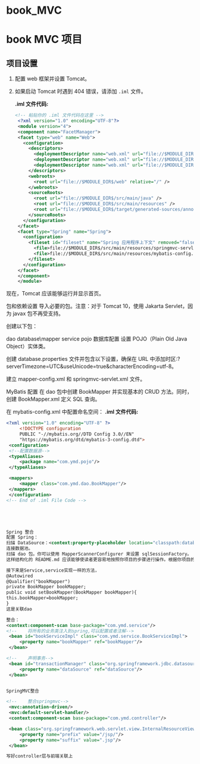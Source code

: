# book_MVC
# book MVC 项目

## 项目设置

1. 配置 web 框架并设置 Tomcat。
2. 如果启动 Tomcat 时遇到 404 错误，请添加 `.iml` 文件。

   **.iml 文件代码:**
   ```xml
   <!-- 粘贴你的 .iml 文件代码在这里 -->
    <?xml version="1.0" encoding="UTF-8"?>
    <module version="4">
    <component name="FacetManager">
    <facet type="web" name="Web">
      <configuration>
        <descriptors>
          <deploymentDescriptor name="web.xml" url="file://$MODULE_DIR$/web/web/WEB-INF/web.xml" />
          <deploymentDescriptor name="web.xml" url="file://$MODULE_DIR$/web/web/WEB-INF/web.xml" />
          <deploymentDescriptor name="web.xml" url="file://$MODULE_DIR$/web/WEB-INF/web.xml" />
        </descriptors>
        <webroots>
          <root url="file://$MODULE_DIR$/web" relative="/" />
        </webroots>
        <sourceRoots>
          <root url="file://$MODULE_DIR$/src/main/java" />
          <root url="file://$MODULE_DIR$/src/main/resources" />
          <root url="file://$MODULE_DIR$/target/generated-sources/annotations" />
        </sourceRoots>
      </configuration>
    </facet>
    <facet type="Spring" name="Spring">
      <configuration>
        <fileset id="fileset" name="Spring 应用程序上下文" removed="false">
          <file>file://$MODULE_DIR$/src/main/resources/springmvc-servlet.xml</file>
          <file>file://$MODULE_DIR$/src/main/resources/mybatis-config.xml</file>
        </fileset>
      </configuration>
    </facet>
    </component>
    </module>
现在，Tomcat 应该能够运行并显示首页。

包和依赖设置
导入必要的包。注意：对于 Tomcat 10，使用 Jakarta Servlet，因为 javax 包不再受支持。

创建以下包：

dao
database\mapper
service
pojo
数据库配置
设置 POJO（Plain Old Java Object）实体类。

创建 database.properties 文件并包含以下设置，确保在 URL 中添加时区:?serverTimezone=UTC&useUnicode=true&characterEncoding=utf-8。

建立 mapper-config.xml 和 springmvc-servlet.xml 文件。

MyBatis 配置
在 dao 包中创建 BookMapper 并实现基本的 CRUD 方法。同时，创建 BookMapper.xml 定义 SQL 查询。






在 mybatis-config.xml 中配置命名空间：
    **.iml 文件代码:**
   ```xml
   <?xml version="1.0" encoding="UTF-8" ?>
        <!DOCTYPE configuration
        PUBLIC "-//mybatis.org//DTD Config 3.0//EN"
        "https://mybatis.org/dtd/mybatis-3-config.dtd">
    <configuration>
    <!--配置数据源-->
    <typeAliases>
        <package name="com.ymd.pojo"/>
    </typeAliases>

    <mappers>
        <mapper class="com.ymd.dao.BookMapper"/>
    </mappers>
    </configuration>
<!-- End of .iml File Code -->





Spring 整合
配置 Spring：
扫描 DataSource：<context:property-placeholder location="classpath:database.properties"/>
连接数据池。
扫描 dao 包。你可以使用 MapperScannerConfigurer 来设置 sqlSessionFactory。
这样结构化的 README.md 应该能够使读者更容易地按照你项目的步骤进行操作。根据你项目的具体情况，随意进行进一步的自定义。

接下来是Service,service实现一样的方法，
@Autowired
@Qualifier("bookMapper")
private BookMapper bookMapper;
public void setBookMapper(BookMapper bookMapper){
this.bookMapper=bookMapper;
}
这是关联dao

整合：
  <context:component-scan base-package="com.ymd.service"/>
<!--    将所有的业务类注入到spring,可以配置或者注解-->
    <bean id="bookServiceImpl" class="com.ymd.service.BookServiceImpl">
        <property name="bookMapper" ref="bookMapper"/>
    </bean>

<!--    声明事务-->
    <bean id="transactionManager" class="org.springframework.jdbc.datasource.DataSourceTransactionManager">
        <property name="dataSource" ref="dataSource"/>
    </bean>


SpringMVC整合

<!--    整合springmvc-->
    <mvc:annotation-driven/>
    <mvc:default-servlet-handler/>
    <context:component-scan base-package="com.ymd.controller"/>

    <bean class="org.springframework.web.servlet.view.InternalResourceViewResolver">
        <property name="prefix" value="/jsp/"/>
        <property name="suffix" value=".jsp"/>
    </bean>

写好controller层与前端关联上
